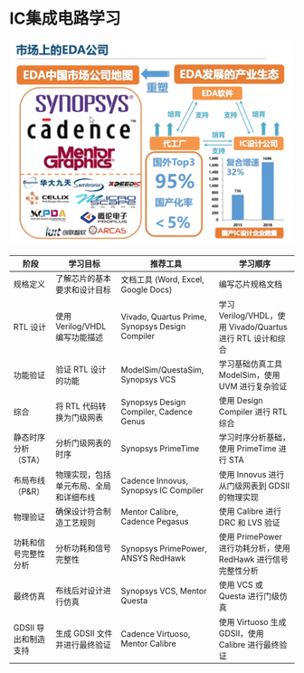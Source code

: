 # IC集成电路学习

![](../readme.assets/Pasted%20image%2020241110201652.png)

| 阶段            | 学习目标                   | 推荐工具                                            | 学习顺序                                           |
| ------------- | ---------------------- | ----------------------------------------------- | ---------------------------------------------- |
| 规格定义          | 了解芯片的基本要求和设计目标         | 文档工具 (Word, Excel, Google Docs)                 | 编写芯片规格文档                                       |
| RTL 设计        | 使用 Verilog/VHDL 编写功能描述 | Vivado, Quartus Prime, Synopsys Design Compiler | 学习 Verilog/VHDL，使用 Vivado/Quartus 进行 RTL 设计和综合 |
| 功能验证          | 验证 RTL 设计的功能           | ModelSim/QuestaSim, Synopsys VCS                | 学习基础仿真工具 ModelSim，使用 UVM 进行复杂验证                |
| 综合            | 将 RTL 代码转换为门级网表        | Synopsys Design Compiler, Cadence Genus         | 使用 Design Compiler 进行 RTL 综合                   |
| 静态时序分析（STA）   | 分析门级网表的时序              | Synopsys PrimeTime                              | 学习时序分析基础，使用 PrimeTime 进行 STA                   |
| 布局布线（P&R）     | 物理实现，包括单元布局、全局和详细布线    | Cadence Innovus, Synopsys IC Compiler           | 使用 Innovus 进行从门级网表到 GDSII 的物理实现                |
| 物理验证          | 确保设计符合制造工艺规则           | Mentor Calibre, Cadence Pegasus                 | 使用 Calibre 进行 DRC 和 LVS 验证                     |
| 功耗和信号完整性分析    | 分析功耗和信号完整性             | Synopsys PrimePower, ANSYS RedHawk              | 使用 PrimePower 进行功耗分析，使用 RedHawk 进行信号完整性分析      |
| 最终仿真          | 布线后对设计进行仿真             | Synopsys VCS, Mentor Questa                     | 使用 VCS 或 Questa 进行门级仿真                         |
| GDSII 导出和制造支持 | 生成 GDSII 文件并进行最终验证     | Cadence Virtuoso, Mentor Calibre                | 使用 Virtuoso 生成 GDSII，使用 Calibre 进行最终验证         |


